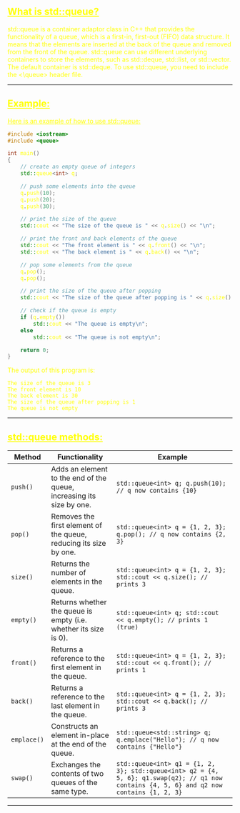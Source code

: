 ## <font color="yellow"><u>What is std::queue?</u></f>

std::queue is a container adaptor class in C++ that provides the functionality of a queue, which is a first-in, first-out (FIFO) data structure. It means that the elements are inserted at the back of the queue and removed from the front of the queue. std::queue can use different underlying containers to store the elements, such as std::deque, std::list, or std::vector. The default container is std::deque. To use std::queue, you need to include the <\queue> header file.

---
## <font color="yellow"><u>Example:</u></font>

<u>Here is an example of how to use std::queue:</u>

```c++
#include <iostream>
#include <queue>

int main()
{
    // create an empty queue of integers
    std::queue<int> q;

    // push some elements into the queue
    q.push(10);
    q.push(20);
    q.push(30);

    // print the size of the queue
    std::cout << "The size of the queue is " << q.size() << "\n";

    // print the front and back elements of the queue
    std::cout << "The front element is " << q.front() << "\n";
    std::cout << "The back element is " << q.back() << "\n";

    // pop some elements from the queue
    q.pop();
    q.pop();

    // print the size of the queue after popping
    std::cout << "The size of the queue after popping is " << q.size() << "\n";

    // check if the queue is empty
    if (q.empty())
        std::cout << "The queue is empty\n";
    else
        std::cout << "The queue is not empty\n";

    return 0;
}
```

The output of this program is:

```
The size of the queue is 3
The front element is 10
The back element is 30
The size of the queue after popping is 1
The queue is not empty
```

---
## <font color="yellow"><u>std::queue methods:</u></f>

|Method|Functionality|Example|
|---|---|---|
|`push()`|Adds an element to the end of the queue, increasing its size by one.|`std::queue<int> q; q.push(10); // q now contains {10}`|
|`pop()`|Removes the first element of the queue, reducing its size by one.|`std::queue<int> q = {1, 2, 3}; q.pop(); // q now contains {2, 3}`|
|`size()`|Returns the number of elements in the queue.|`std::queue<int> q = {1, 2, 3}; std::cout << q.size(); // prints 3`|
|`empty()`|Returns whether the queue is empty (i.e. whether its size is 0).|`std::queue<int> q; std::cout << q.empty(); // prints 1 (true)`|
|`front()`|Returns a reference to the first element in the queue.|`std::queue<int> q = {1, 2, 3}; std::cout << q.front(); // prints 1`|
|`back()`|Returns a reference to the last element in the queue.|`std::queue<int> q = {1, 2, 3}; std::cout << q.back(); // prints 3`|
|`emplace()`|Constructs an element in-place at the end of the queue.|`std::queue<std::string> q; q.emplace("Hello"); // q now contains {"Hello"}`|
|`swap()`|Exchanges the contents of two queues of the same type.|`std::queue<int> q1 = {1, 2, 3}; std::queue<int> q2 = {4, 5, 6}; q1.swap(q2); // q1 now contains {4, 5, 6} and q2 now contains {1, 2, 3}`|

---
